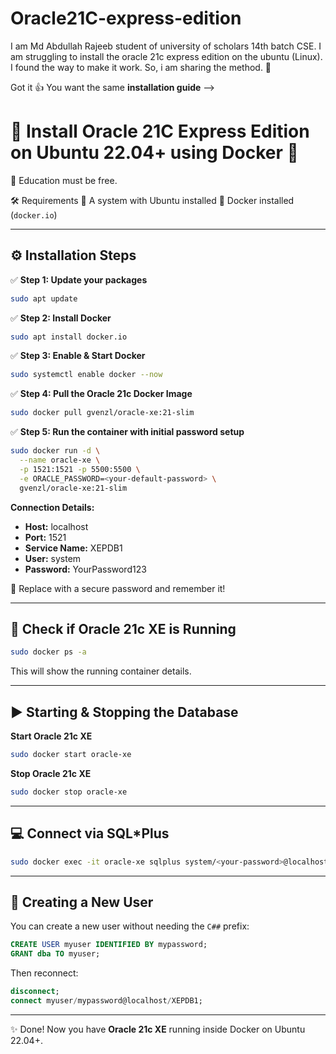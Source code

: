 # Oracle21C-express-edition
I am Md Abdullah Rajeeb student of university of scholars 14th batch CSE. I am struggling to install the oracle 21c express edition on the ubuntu (Linux). I found the way to make it work. So, i am sharing the method. 🌠

Got it 👍 You want the same **installation guide** -->

# 🚀 Install Oracle 21C Express Edition on Ubuntu 22.04+ using Docker 🐳

📢 Education must be free.

🛠️ Requirements
🔹 A system with Ubuntu installed
🔹 Docker installed (`docker.io`)

---

## ⚙️ Installation Steps

✅ **Step 1: Update your packages**

```bash
sudo apt update
```

✅ **Step 2: Install Docker**

```bash
sudo apt install docker.io
```

✅ **Step 3: Enable & Start Docker**

```bash
sudo systemctl enable docker --now
```

✅ **Step 4: Pull the Oracle 21c Docker Image**

```bash
sudo docker pull gvenzl/oracle-xe:21-slim
```

✅ **Step 5: Run the container with initial password setup**

```bash
sudo docker run -d \
  --name oracle-xe \
  -p 1521:1521 -p 5500:5500 \
  -e ORACLE_PASSWORD=<your-default-password> \
  gvenzl/oracle-xe:21-slim
```

**Connection Details:**

* **Host:** localhost
* **Port:** 1521
* **Service Name:** XEPDB1
* **User:** system
* **Password:** YourPassword123

🧠 Replace with a secure password and remember it!

---

## 🧪 Check if Oracle 21c XE is Running

```bash
sudo docker ps -a
```

This will show the running container details.

---

## ▶️ Starting & Stopping the Database

**Start Oracle 21c XE**

```bash
sudo docker start oracle-xe
```

**Stop Oracle 21c XE**

```bash
sudo docker stop oracle-xe
```

---

## 💻 Connect via SQL\*Plus

```bash
sudo docker exec -it oracle-xe sqlplus system/<your-password>@localhost/XEPDB1
```

---

## 👤 Creating a New User

You can create a new user without needing the `C##` prefix:

```sql
CREATE USER myuser IDENTIFIED BY mypassword;
GRANT dba TO myuser;
```

Then reconnect:

```sql
disconnect;
connect myuser/mypassword@localhost/XEPDB1;
```

---

✨ Done! Now you have **Oracle 21c XE** running inside Docker on Ubuntu 22.04+.

